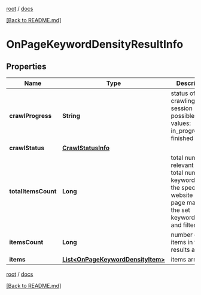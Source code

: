 [root](./../ "root") / [docs](./ "docs")

[[Back to README.md]](./../README.md "[Back to README.md]")

# OnPageKeywordDensityResultInfo

## Properties

| Name | Type | Description | Notes |
|------------ | ------------- | ------------- | -------------|
|**crawlProgress** | **String** | status of the crawling session possible values: in_progress, finished |  [optional] |
|**crawlStatus** | [**CrawlStatusInfo**](CrawlStatusInfo.md) |  |  [optional] |
|**totalItemsCount** | **Long** | total number of relevant items total number of keywords on the specified website or web page matching the set keyword_length and filters |  [optional] |
|**itemsCount** | **Long** | number of items in the results array |  [optional] |
|**items** | [**List&lt;OnPageKeywordDensityItem&gt;**](OnPageKeywordDensityItem.md) | items array |  [optional] |

[root](./../ "root") / [docs](./ "docs")

[[Back to README.md]](./../README.md "[Back to README.md]")